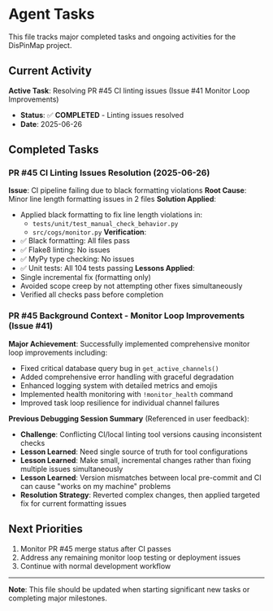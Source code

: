 # Agent Tasks

This file tracks major completed tasks and ongoing activities for the DisPinMap project.

## Current Activity
**Active Task**: Resolving PR #45 CI linting issues (Issue #41 Monitor Loop Improvements)
- **Status**: ✅ **COMPLETED** - Linting issues resolved
- **Date**: 2025-06-26

## Completed Tasks

### PR #45 CI Linting Issues Resolution (2025-06-26)
**Issue**: CI pipeline failing due to black formatting violations
**Root Cause**: Minor line length formatting issues in 2 files
**Solution Applied**:
- Applied black formatting to fix line length violations in:
  - `tests/unit/test_manual_check_behavior.py`
  - `src/cogs/monitor.py`
**Verification**:
- ✅ Black formatting: All files pass
- ✅ Flake8 linting: No issues
- ✅ MyPy type checking: No issues
- ✅ Unit tests: All 104 tests passing
**Lessons Applied**:
- Single incremental fix (formatting only)
- Avoided scope creep by not attempting other fixes simultaneously
- Verified all checks pass before completion

### PR #45 Background Context - Monitor Loop Improvements (Issue #41)
**Major Achievement**: Successfully implemented comprehensive monitor loop improvements including:
- Fixed critical database query bug in `get_active_channels()`
- Added comprehensive error handling with graceful degradation
- Enhanced logging system with detailed metrics and emojis
- Implemented health monitoring with `!monitor_health` command
- Improved task loop resilience for individual channel failures

**Previous Debugging Session Summary** (Referenced in user feedback):
- **Challenge**: Conflicting CI/local linting tool versions causing inconsistent checks
- **Lesson Learned**: Need single source of truth for tool configurations
- **Lesson Learned**: Make small, incremental changes rather than fixing multiple issues simultaneously
- **Lesson Learned**: Version mismatches between local pre-commit and CI can cause "works on my machine" problems
- **Resolution Strategy**: Reverted complex changes, then applied targeted fix for current formatting issues

## Next Priorities
1. Monitor PR #45 merge status after CI passes
2. Address any remaining monitor loop testing or deployment issues
3. Continue with normal development workflow

---
**Note**: This file should be updated when starting significant new tasks or completing major milestones.
